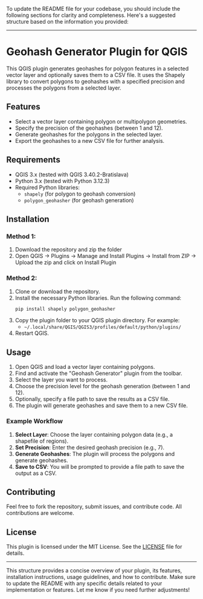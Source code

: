 To update the README file for your codebase, you should include the following sections for clarity and completeness. Here's a suggested structure based on the information you provided:

---

# Geohash Generator Plugin for QGIS

This QGIS plugin generates geohashes for polygon features in a selected vector layer and optionally saves them to a CSV file. It uses the Shapely library to convert polygons to geohashes with a specified precision and processes the polygons from a selected layer.

## Features

- Select a vector layer containing polygon or multipolygon geometries.
- Specify the precision of the geohashes (between 1 and 12).
- Generate geohashes for the polygons in the selected layer.
- Export the geohashes to a new CSV file for further analysis.

## Requirements

- QGIS 3.x (tested with QGIS 3.40.2-Bratislava)
- Python 3.x (tested with Python 3.12.3)
- Required Python libraries:
  - `shapely` (for polygon to geohash conversion)
  - `polygon_geohasher` (for geohash generation)

## Installation

### Method 1:
1. Download the repository and zip the folder
2. Open QGIS -> Plugins -> Manage and Install Plugins -> Install from ZIP -> Upload the zip and click on Install Plugin

### Method 2:
1. Clone or download the repository.
2. Install the necessary Python libraries. Run the following command:
   ```bash
   pip install shapely polygon_geohasher
   ```
3. Copy the plugin folder to your QGIS plugin directory. For example:
   - `~/.local/share/QGIS/QGIS3/profiles/default/python/plugins/`
4. Restart QGIS.

## Usage

1. Open QGIS and load a vector layer containing polygons.
2. Find and activate the "Geohash Generator" plugin from the toolbar.
3. Select the layer you want to process.
4. Choose the precision level for the geohash generation (between 1 and 12).
5. Optionally, specify a file path to save the results as a CSV file.
6. The plugin will generate geohashes and save them to a new CSV file.

### Example Workflow

1. **Select Layer**: Choose the layer containing polygon data (e.g., a shapefile of regions).
2. **Set Precision**: Enter the desired geohash precision (e.g., 7).
3. **Generate Geohashes**: The plugin will process the polygons and generate geohashes.
4. **Save to CSV**: You will be prompted to provide a file path to save the output as a CSV.

## Contributing

Feel free to fork the repository, submit issues, and contribute code. All contributions are welcome.

## License

This plugin is licensed under the MIT License. See the [LICENSE](LICENSE) file for details.

---

This structure provides a concise overview of your plugin, its features, installation instructions, usage guidelines, and how to contribute. Make sure to update the README with any specific details related to your implementation or features. Let me know if you need further adjustments!